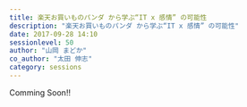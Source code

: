 ```yaml
---
title: 楽天お買いものパンダ から学ぶ“IT x 感情” の可能性
description: "楽天お買いものパンダ から学ぶ“IT x 感情” の可能性"
date: 2017-09-28 14:10
sessionlevel: 50
author: "山岡 まどか"
co_author: "太田 伸志"
category: sessions
---
```

Comming Soon!!
